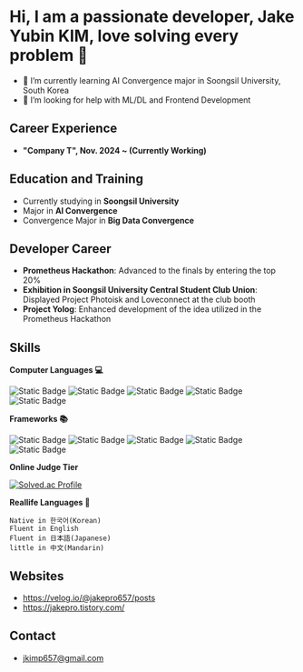 # Hi, I am a passionate developer, Jake Yubin KIM, love solving every problem 👋
- 🌱 I’m currently learning AI Convergence major in Soongsil University, South Korea
- 🤔 I’m looking for help with ML/DL and Frontend Development

## Career Experience
- **"Company T", Nov. 2024 ~ (Currently Working)**

## Education and Training
- Currently studying in **Soongsil University**
- Major in **AI Convergence**
- Convergence Major in **Big Data Convergence**

## Developer Career
- **Prometheus Hackathon**: Advanced to the finals by entering the top 20%
- **Exhibition in Soongsil University Central Student Club Union**: Displayed Project Photoisk and Loveconnect at the club booth
- **Project Yolog**: Enhanced development of the idea utilized in the Prometheus Hackathon

## Skills
**Computer Languages 💻**  
  
![Static Badge](https://img.shields.io/badge/html-E34F26?style=for-the-badge&logo=HTML5&logoColor=FFFFFF)
![Static Badge](https://img.shields.io/badge/CSS-%231572B6?style=for-the-badge&logo=CSS3&logoColor=FFFFFF)
![Static Badge](https://img.shields.io/badge/javascript-%23F7DF1E?style=for-the-badge&logo=javascript&logoColor=FFFFFF)
![Static Badge](https://img.shields.io/badge/typescript-%233178C6?style=for-the-badge&logo=typescript&logoColor=FFFFFF)
![Static Badge](https://img.shields.io/badge/python-%233776AB?style=for-the-badge&logo=python&logoColor=FFFFFF)

**Frameworks 📚**  
  
![Static Badge](https://img.shields.io/badge/next.js-000000?style=for-the-badge&logo=next.js)
![Static Badge](https://img.shields.io/badge/node.js-339933?style=for-the-badge&logo=node.js&logoColor=FFFFFF)
![Static Badge](https://img.shields.io/badge/express-000000?style=for-the-badge&logo=express&logoColor=FFFFFF)
![Static Badge](https://img.shields.io/badge/pytorch-%23EE4C2C?style=for-the-badge&logo=pytorch&logoColor=FFFFFF)
![Static Badge](https://img.shields.io/badge/tensorflow-%23FF6F00?style=for-the-badge&logo=tensorflow&logoColor=FFFFFF)

**Online Judge Tier**

[![Solved.ac Profile](http://mazassumnida.wtf/api/v2/generate_badge?boj=jakepro657)](https://solved.ac/jakepro657/)

**Reallife Languages 💬**
```
Native in 한국어(Korean)
Fluent in English
Fluent in 日本語(Japanese)
little in 中文(Mandarin)
```

## Websites
- https://velog.io/@jakepro657/posts
- https://jakepro.tistory.com/

## Contact
- jkimp657@gmail.com

